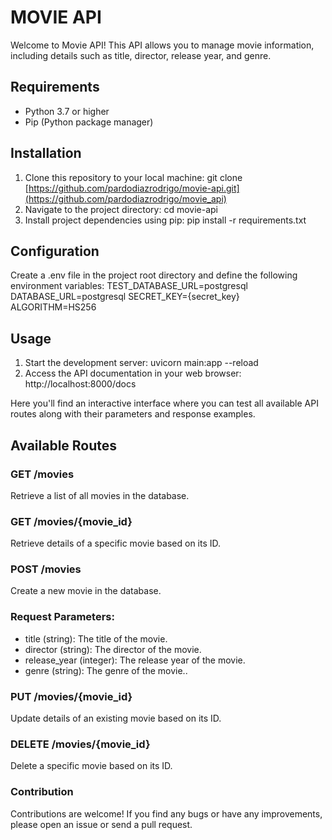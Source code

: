 # MOVIE API

Welcome to Movie API! This API allows you to manage movie information, including details such as title, director, release year, and genre.

## Requirements

- Python 3.7 or higher
- Pip (Python package manager)

## Installation

1. Clone this repository to your local machine:
   git clone [https://github.com/pardodiazrodrigo/movie-api.git](https://github.com/pardodiazrodrigo/movie_api)
2. Navigate to the project directory:
   cd movie-api
3. Install project dependencies using pip:
   pip install -r requirements.txt


## Configuration

Create a .env file in the project root directory and define the following environment variables:
TEST_DATABASE_URL=postgresql
DATABASE_URL=postgresql
SECRET_KEY={secret_key}
ALGORITHM=HS256

## Usage

1. Start the development server:
   uvicorn main:app --reload
2. Access the API documentation in your web browser:
   http://localhost:8000/docs

Here you'll find an interactive interface where you can test all available API routes along with their parameters and response examples.

## Available Routes
### GET /movies
Retrieve a list of all movies in the database.
### GET /movies/{movie_id}
Retrieve details of a specific movie based on its ID.
### POST /movies
Create a new movie in the database.
### Request Parameters:
- title (string): The title of the movie.
- director (string): The director of the movie.
- release_year (integer): The release year of the movie.
- genre (string): The genre of the movie..
### PUT /movies/{movie_id}
Update details of an existing movie based on its ID.
### DELETE /movies/{movie_id}
Delete a specific movie based on its ID.

### Contribution
Contributions are welcome! If you find any bugs or have any improvements, please open an issue or send a pull request.

